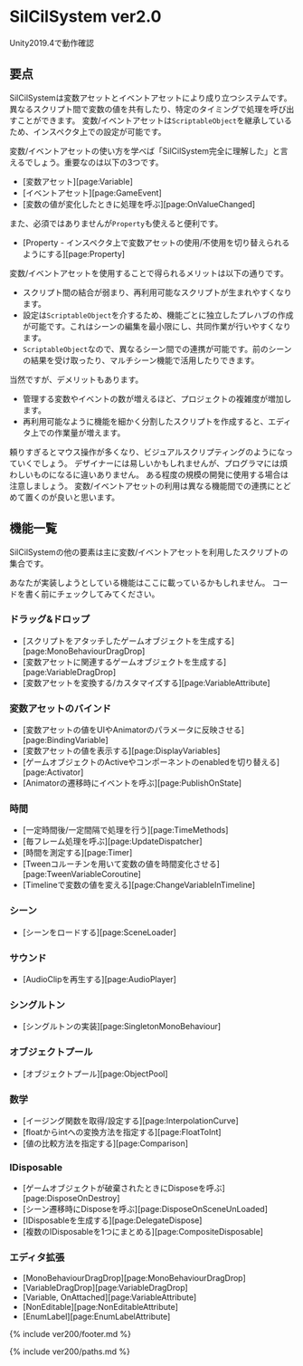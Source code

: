 # SilCilSystem ver2.0

Unity2019.4で動作確認

## 要点

SilCilSystemは変数アセットとイベントアセットにより成り立つシステムです。
異なるスクリプト間で変数の値を共有したり、特定のタイミングで処理を呼び出すことができます。
変数/イベントアセットは`ScriptableObject`を継承しているため、インスペクタ上での設定が可能です。

変数/イベントアセットの使い方を学べば「SilCilSystem完全に理解した」と言えるでしょう。重要なのは以下の3つです。

- [変数アセット][page:Variable]
- [イベントアセット][page:GameEvent]
- [変数の値が変化したときに処理を呼ぶ][page:OnValueChanged]

また、必須ではありませんが`Property`も使えると便利です。

- [Property - インスペクタ上で変数アセットの使用/不使用を切り替えられるようにする][page:Property]

変数/イベントアセットを使用することで得られるメリットは以下の通りです。

- スクリプト間の結合が弱まり、再利用可能なスクリプトが生まれやすくなります。
- 設定は`ScriptableObject`を介するため、機能ごとに独立したプレハブの作成が可能です。これはシーンの編集を最小限にし、共同作業が行いやすくなります。
- `ScriptableObject`なので、異なるシーン間での連携が可能です。前のシーンの結果を受け取ったり、マルチシーン機能で活用したりできます。

当然ですが、デメリットもあります。

- 管理する変数やイベントの数が増えるほど、プロジェクトの複雑度が増加します。
- 再利用可能なように機能を細かく分割したスクリプトを作成すると、エディタ上での作業量が増えます。

頼りすぎるとマウス操作が多くなり、ビジュアルスクリプティングのようになっていくでしょう。
デザイナーには易しいかもしれませんが、プログラマには煩わしいものになるに違いありません。
ある程度の規模の開発に使用する場合は注意しましょう。
変数/イベントアセットの利用は異なる機能間での連携にとどめて置くのが良いと思います。

## 機能一覧

SilCilSystemの他の要素は主に変数/イベントアセットを利用したスクリプトの集合です。

あなたが実装しようとしている機能はここに載っているかもしれません。
コードを書く前にチェックしてみてください。

### ドラッグ&ドロップ

- [スクリプトをアタッチしたゲームオブジェクトを生成する][page:MonoBehaviourDragDrop]
- [変数アセットに関連するゲームオブジェクトを生成する][page:VariableDragDrop]
- [変数アセットを変換する/カスタマイズする][page:VariableAttribute]

### 変数アセットのバインド

- [変数アセットの値をUIやAnimatorのパラメータに反映させる][page:BindingVariable]
- [変数アセットの値を表示する][page:DisplayVariables]
- [ゲームオブジェクトのActiveやコンポーネントのenabledを切り替える][page:Activator]
- [Animatorの遷移時にイベントを呼ぶ][page:PublishOnState]

### 時間

- [一定時間後/一定間隔で処理を行う][page:TimeMethods]
- [毎フレーム処理を呼ぶ][page:UpdateDispatcher]
- [時間を測定する][page:Timer]
- [Tweenコルーチンを用いて変数の値を時間変化させる][page:TweenVariableCoroutine]
- [Timelineで変数の値を変える][page:ChangeVariableInTimeline]

### シーン

- [シーンをロードする][page:SceneLoader]

### サウンド

- [AudioClipを再生する][page:AudioPlayer]

### シングルトン

- [シングルトンの実装][page:SingletonMonoBehaviour]

### オブジェクトプール

- [オブジェクトプール][page:ObjectPool]

### 数学

- [イージング関数を取得/設定する][page:InterpolationCurve]
- [floatからintへの変換方法を指定する][page:FloatToInt]
- [値の比較方法を指定する][page:Comparison]

### IDisposable

- [ゲームオブジェクトが破棄されたときにDisposeを呼ぶ][page:DisposeOnDestroy]
- [シーン遷移時にDisposeを呼ぶ][page:DisposeOnSceneUnLoaded]
- [IDisposableを生成する][page:DelegateDispose]
- [複数のIDisposableを1つにまとめる][page:CompositeDisposable]

### エディタ拡張

- [MonoBehaviourDragDrop][page:MonoBehaviourDragDrop]
- [VariableDragDrop][page:VariableDragDrop]
- [Variable, OnAttached][page:VariableAttribute]
- [NonEditable][page:NonEditableAttribute]
- [EnumLabel][page:EnumLabelAttribute]

<!--- footer --->

{% include ver200/footer.md %}

<!--- 参照 --->

{% include ver200/paths.md %}
